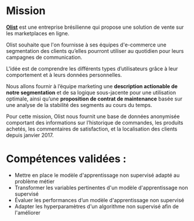 # Mission

**[Olist](https://olist.com/pt-br/)** est une entreprise brésilienne qui propose une solution de vente sur les marketplaces en ligne.

Olist souhaite que l'on fournisse à ses équipes d'e-commerce une segmentation des clients qu’elles pourront utiliser au quotidien pour leurs campagnes de communication.

L'idée est de comprendre les différents types d’utilisateurs grâce à leur comportement et à leurs données personnelles.

Nous allons fournir à l’équipe marketing une **description actionable de notre segmentation** et de sa logique sous-jacente pour une utilisation optimale, ainsi qu’une **proposition de contrat de maintenance** basée sur une analyse de la stabilité des segments au cours du temps.

Pour cette mission, Olist nous fournit une base de données anonymisée comportant des informations sur l’historique de commandes, les produits achetés, les commentaires de satisfaction, et la localisation des clients depuis janvier 2017.

# Compétences validées :

* Mettre en place le modèle d'apprentissage non supervisé adapté au problème métier
* Transformer les variables pertinentes d'un modèle d'apprentissage non supervisé
* Évaluer les performances d’un modèle d'apprentissage non supervisé
* Adapter les hyperparamètres d'un algorithme non supervisé afin de l'améliorer
